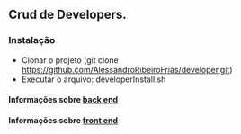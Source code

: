 ## Crud de Developers.

### Instalação
- Clonar o projeto (git clone https://github.com/AlessandroRibeiroFrias/developer.git)
- Executar o arquivo: developerInstall.sh

#### Informações sobre [back end](https://github.com/AlessandroRibeiroFrias/developer/tree/master/back-end)

#### Informações sobre [front end](https://github.com/AlessandroRibeiroFrias/developer/tree/master/front-end)